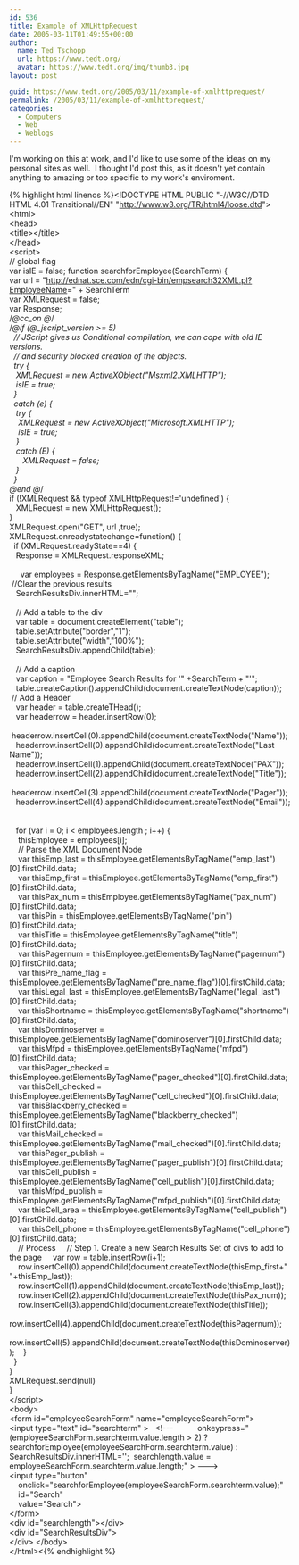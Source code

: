 ```yaml
---
id: 536
title: Example of XMLHttpRequest
date: 2005-03-11T01:49:55+00:00
author:
  name: Ted Tschopp
  url: https://www.tedt.org/
  avatar: https://www.tedt.org/img/thumb3.jpg
layout: post

guid: https://www.tedt.org/2005/03/11/example-of-xmlhttprequest/
permalink: /2005/03/11/example-of-xmlhttprequest/
categories:
  - Computers
  - Web
  - Weblogs
---
```

I'm working on this at work, and I'd like to use some of the ideas on my personal sites as well.  I thought I'd post this, as it doesn't yet contain anything to amazing or too specific to my work's enviroment.

{% highlight html linenos %}&lt;!DOCTYPE HTML PUBLIC "-//W3C//DTD HTML 4.01 Transitional//EN" "<a href="http://www.w3.org/TR/html4/loose.dtd">http://www.w3.org/TR/html4/loose.dtd</a>"&gt;<br />&lt;html&gt;<br />&lt;head&gt;<br />&lt;title&gt;&lt;/title&gt;<br />&lt;/head&gt;<br />&lt;script&gt;<br />// global flag<br />var isIE = false;
function searchforEmployee(SearchTerm) {<br />var url = "<a href="http://ednat.sce.com/edn/cgi-bin/empsearch32XML.pl?EmployeeName">http://ednat.sce.com/edn/cgi-bin/empsearch32XML.pl?EmployeeName</a>=" + SearchTerm<br />var XMLRequest = false;<br />var Response;<br /><a>/*@cc_on</a> @*/<br /><a>/*@if</a> (@_jscript_version &gt;= 5)<br />  // JScript gives us Conditional compilation, we can cope with old IE versions.<br />  // and security blocked creation of the objects.<br />  try {<br />   XMLRequest = new ActiveXObject("Msxml2.XMLHTTP");<br />   isIE = true;<br />  } <br />  catch (e) {<br />   try {<br />    XMLRequest = new ActiveXObject("Microsoft.XMLHTTP");<br />    isIE = true;<br />   } <br />   catch (E) {<br />      XMLRequest = false;<br />   }<br />  }<br />@end @*/<br />if (!XMLRequest && typeof XMLHttpRequest!='undefined') {<br />   XMLRequest = new XMLHttpRequest();<br />}<br />XMLRequest.open("GET", url ,true);<br />XMLRequest.onreadystatechange=function() {<br />  if (XMLRequest.readyState==4) { <br />   Response = XMLRequest.responseXML;<br />   <br />     var employees = Response.getElementsByTagName("EMPLOYEE");
   //Clear the previous results<br />   SearchResultsDiv.innerHTML="";<br />   <br />   // Add a table to the div<br />   var table = document.createElement("table");<br />   table.setAttribute("border","1");<br />   table.setAttribute("width","100%");<br />   SearchResultsDiv.appendChild(table);<br />   <br />   // Add a caption<br />   var caption = "Employee Search Results for '" +SearchTerm + "'";<br />   table.createCaption().appendChild(document.createTextNode(caption));
   // Add a Header<br />   var header = table.createTHead();<br />   var headerrow = header.insertRow(0);<br />   headerrow.insertCell(0).appendChild(document.createTextNode("Name"));<br />   headerrow.insertCell(0).appendChild(document.createTextNode("Last Name"));<br />   headerrow.insertCell(1).appendChild(document.createTextNode("PAX"));<br />   headerrow.insertCell(2).appendChild(document.createTextNode("Title"));<br />   headerrow.insertCell(3).appendChild(document.createTextNode("Pager"));<br />   headerrow.insertCell(4).appendChild(document.createTextNode("Email"));<br />   <br />   <br />   for (var i = 0; i &lt; employees.length ; i++) {<br />    thisEmployee = employees[i];<br />    // Parse the XML Document Node<br />    var thisEmp_last = thisEmployee.getElementsByTagName("emp_last")[0].firstChild.data;<br />    var thisEmp_first = thisEmployee.getElementsByTagName("emp_first")[0].firstChild.data;<br />    var thisPax_num = thisEmployee.getElementsByTagName("pax_num")[0].firstChild.data;<br />    var thisPin = thisEmployee.getElementsByTagName("pin")[0].firstChild.data;<br />    var thisTitle = thisEmployee.getElementsByTagName("title")[0].firstChild.data;<br />    var thisPagernum = thisEmployee.getElementsByTagName("pagernum")[0].firstChild.data;<br />    var thisPre_name_flag = thisEmployee.getElementsByTagName("pre_name_flag")[0].firstChild.data;<br />    var thisLegal_last = thisEmployee.getElementsByTagName("legal_last")[0].firstChild.data;<br />    var thisShortname = thisEmployee.getElementsByTagName("shortname")[0].firstChild.data;<br />    var thisDominoserver = thisEmployee.getElementsByTagName("dominoserver")[0].firstChild.data;<br />    var thisMfpd = thisEmployee.getElementsByTagName("mfpd")[0].firstChild.data;<br />    var thisPager_checked = thisEmployee.getElementsByTagName("pager_checked")[0].firstChild.data;<br />    var thisCell_checked = thisEmployee.getElementsByTagName("cell_checked")[0].firstChild.data;<br />    var thisBlackberry_checked = thisEmployee.getElementsByTagName("blackberry_checked")[0].firstChild.data;<br />    var thisMail_checked = thisEmployee.getElementsByTagName("mail_checked")[0].firstChild.data;<br />    var thisPager_publish = thisEmployee.getElementsByTagName("pager_publish")[0].firstChild.data;<br />    var thisCell_publish = thisEmployee.getElementsByTagName("cell_publish")[0].firstChild.data;<br />    var thisMfpd_publish = thisEmployee.getElementsByTagName("mfpd_publish")[0].firstChild.data;<br />    var thisCell_area = thisEmployee.getElementsByTagName("cell_publish")[0].firstChild.data;<br />    var thisCell_phone = thisEmployee.getElementsByTagName("cell_phone")[0].firstChild.data;<br />    // Process
    // Step 1. Create a new Search Results Set of divs to add to the page
    var row = table.insertRow(i+1);<br />    row.insertCell(0).appendChild(document.createTextNode(thisEmp_first+" "+thisEmp_last));<br />    row.insertCell(1).appendChild(document.createTextNode(thisEmp_last));<br />    row.insertCell(2).appendChild(document.createTextNode(thisPax_num));<br />    row.insertCell(3).appendChild(document.createTextNode(thisTitle));<br />    row.insertCell(4).appendChild(document.createTextNode(thisPagernum));<br />    row.insertCell(5).appendChild(document.createTextNode(thisDominoserver));
   }<br />  }<br />}<br />XMLRequest.send(null)<br />}<br />&lt;/script&gt;<br />&lt;body&gt;<br />&lt;form id="employeeSearchForm" name="employeeSearchForm"&gt;<br />&lt;input type="text" id="searchterm" &gt;   &lt;!---           onkeypress="(employeeSearchForm.searchterm.value.length &gt; 2) ? searchforEmployee(employeeSearchForm.searchterm.value) : SearchResultsDiv.innerHTML='';  searchlength.value = employeeSearchForm.searchterm.value.length;" &gt; ---&gt;<br />&lt;input type="button"<br />    onclick="searchforEmployee(employeeSearchForm.searchterm.value);"<br />    id="Search"<br />    value="Search"&gt;<br />&lt;/form&gt;<br />&lt;div id="searchlength"&gt;&lt;/div&gt;<br />&lt;div id="SearchResultsDiv"&gt;<br />&lt;/div&gt;
&lt;/body&gt;<br />&lt;/html&gt;<{% endhighlight %}